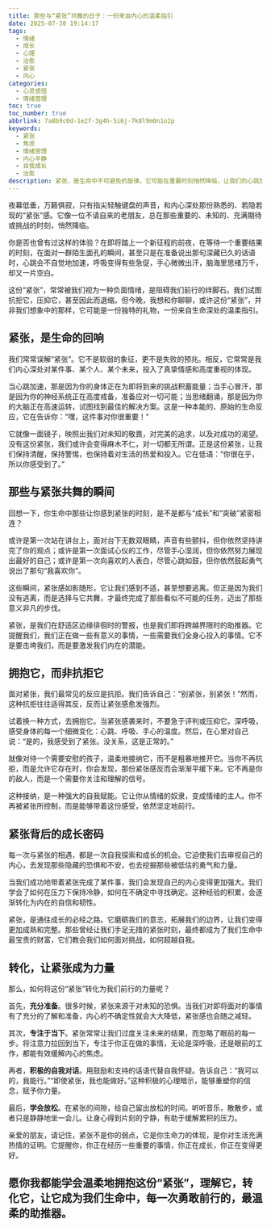 ```yaml
---
title: 那些与“紧张”共舞的日子：一份来自内心的温柔指引
date: 2025-07-30 19:14:17
tags:
  - 情绪
  - 成长
  - 心理
  - 治愈
  - 紧张
  - 内心
categories:
  - 心灵感悟
  - 情绪管理
toc: true
toc_number: true
abbrlink: 7a8b9c0d-1e2f-3g4h-5i6j-7k8l9m0n1o2p
keywords:
  - 紧张
  - 焦虑
  - 情绪管理
  - 内心平静
  - 自我成长
  - 治愈
description: 紧张，是生命中不可避免的旋律。它可能在重要时刻悄然降临，让我们的心跳加速，手心冒汗。但这份看似不安的情绪，真的是我们的敌人吗？本文将带你深入探索紧张的本质，学会如何温柔地拥抱它，理解它，并最终将其转化为前行的力量，让每一次心跳都充满意义。
---
```


夜幕低垂，万籁俱寂，只有指尖轻触键盘的声音，和内心深处那份熟悉的、若隐若现的“紧张”感。它像一位不请自来的老朋友，总在那些重要的、未知的、充满期待或挑战的时刻，悄然降临。

你是否也曾有过这样的体验？在即将踏上一个新征程的前夜，在等待一个重要结果的时刻，在面对一群陌生面孔的瞬间，甚至只是在准备说出那句深藏已久的话语时，心跳会不自觉地加速，呼吸变得有些急促，手心微微出汗，脑海里思绪万千，却又一片空白。

这份“紧张”，常常被我们视为一种负面情绪，是阻碍我们前行的绊脚石。我们试图抗拒它，压抑它，甚至因此而退缩。但今晚，我想和你聊聊，或许这份“紧张”，并非我们想象中的那样，它可能是一份独特的礼物，一份来自生命深处的温柔指引。

## 紧张，是生命的回响

我们常常误解“紧张”。它不是软弱的象征，更不是失败的预兆。相反，它常常是我们内心深处对某件事、某个人、某个未来，投入了真挚情感和高度重视的体现。

当心跳加速，那是因为你的身体正在为即将到来的挑战积蓄能量；当手心冒汗，那是因为你的神经系统正在高度戒备，准备应对一切可能；当思绪翻涌，那是因为你的大脑正在高速运转，试图找到最佳的解决方案。这是一种本能的、原始的生命反应，它在告诉你：“嘿，这件事对你很重要！”

它就像一面镜子，映照出我们对未知的敬畏，对完美的追求，以及对成功的渴望。没有这份紧张，我们或许会变得麻木不仁，对一切都无所谓。正是这份紧张，让我们保持清醒，保持警惕，也保持着对生活的热爱和投入。它在低语：“你很在乎，所以你感受到了。”

## 那些与紧张共舞的瞬间

回想一下，你生命中那些让你感到紧张的时刻，是不是都与“成长”和“突破”紧密相连？

或许是第一次站在讲台上，面对台下无数双眼睛，声音有些颤抖，但你依然坚持讲完了你的观点；或许是第一次面试心仪的工作，尽管手心湿润，但你依然努力展现出最好的自己；或许是第一次向喜欢的人表白，尽管心跳如鼓，但你依然鼓起勇气说出了那句“我喜欢你”。

这些瞬间，紧张感如影随形，它让我们感到不适，甚至想要逃离。但正是因为我们没有逃离，而是选择与它共舞，才最终完成了那些看似不可能的任务，迈出了那些意义非凡的步伐。

紧张，是我们在舒适区边缘徘徊时的警报，也是我们即将跨越界限时的助推器。它提醒我们，我们正在做一些有意义的事情，一些需要我们全身心投入的事情。它不是要击垮我们，而是要激发我们内在的潜能。

## 拥抱它，而非抗拒它

面对紧张，我们最常见的反应是抗拒。我们告诉自己：“别紧张，别紧张！”然而，这种抗拒往往适得其反，反而让紧张感愈发强烈。

试着换一种方式，去拥抱它。当紧张感袭来时，不要急于评判或压抑它。深呼吸，感受身体的每一个细微变化：心跳、呼吸、手心的温度。然后，在心里对自己说：“是的，我感受到了紧张。没关系，这是正常的。”

就像对待一个需要安慰的孩子，温柔地接纳它，而不是粗暴地推开它。当你不再抗拒，而是允许它存在时，你会发现，那份紧张感反而会渐渐平缓下来。它不再是你的敌人，而是一个需要你关注和理解的信号。

这种接纳，是一种强大的自我赋能。它让你从情绪的奴隶，变成情绪的主人。你不再被紧张所控制，而是能够带着这份感受，依然坚定地前行。

## 紧张背后的成长密码

每一次与紧张的相遇，都是一次自我探索和成长的机会。它迫使我们去审视自己的内心，去发现那些隐藏的恐惧和不安，也去挖掘那些被低估的勇气和力量。

当我们成功地带着紧张完成了某件事，我们会发现自己的内心变得更加强大。我们学会了如何在压力下保持冷静，如何在不确定中寻找确定。这种经验的积累，会逐渐转化为内在的自信和韧性。

紧张，是通往成长的必经之路。它磨砺我们的意志，拓展我们的边界，让我们变得更加成熟和完整。那些曾经让我们手足无措的紧张时刻，最终都成为了我们生命中最宝贵的财富，它们教会我们如何面对挑战，如何超越自我。

## 转化，让紧张成为力量

那么，如何将这份“紧张”转化为我们前行的力量呢？

首先，**充分准备**。很多时候，紧张来源于对未知的恐惧。当我们对即将面对的事情有了充分的了解和准备，内心的不确定性就会大大降低，紧张感也会随之减轻。

其次，**专注于当下**。紧张常常让我们过度关注未来的结果，而忽略了眼前的每一步。将注意力拉回到当下，专注于你正在做的事情，无论是深呼吸，还是眼前的工作，都能有效缓解内心的焦虑。

再者，**积极的自我对话**。用鼓励和支持的话语代替自我怀疑。告诉自己：“我可以的，我能行。”“即使紧张，我也能做好。”这种积极的心理暗示，能够重塑你的信念，赋予你力量。

最后，**学会放松**。在紧张的间隙，给自己留出放松的时间。听听音乐，散散步，或者只是静静地坐一会儿。让身心得到片刻的宁静，有助于缓解累积的压力。

亲爱的朋友，请记住，紧张不是你的弱点，它是你生命力的体现，是你对生活充满热情的证明。它提醒你，你正在经历一些重要的事情，你正在成长，你正在变得更好。

愿你我都能学会温柔地拥抱这份“紧张”，理解它，转化它，让它成为我们生命中，每一次勇敢前行的，最温柔的助推器。
---